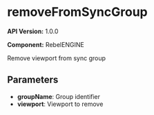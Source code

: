 # removeFromSyncGroup

**API Version:** 1.0.0

**Component:** RebelENGINE

Remove viewport from sync group

## Parameters

- **groupName**: Group identifier
- **viewport**: Viewport to remove

